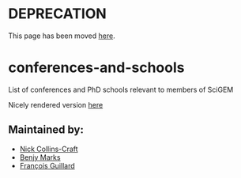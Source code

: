 # DEPRECATION

This page has been moved [here](https://scigem-eng.sydney.edu.au/conference-and-school-list/).

# conferences-and-schools
List of conferences and PhD schools relevant to members of SciGEM

Nicely rendered version [here](https://scigem.github.io/conferences-and-schools/)

## Maintained by:
  - [Nick Collins-Craft](https://github.com/nickcollins-craft)
  - [Benjy Marks](https://github.com/benjym)
  - [François Guillard](https://github.com/Franzzzzzzzz)
